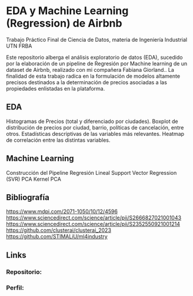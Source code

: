 # EDA y Machine Learning (Regression) de Airbnb
Trabajo Práctico Final de Ciencia de Datos, materia de Ingeniería Industrial UTN FRBA

Este repositorio alberga el análisis exploratorio de datos (EDA), sucedido por la elaboración de un pipeline de Regresión por Machine learning de un dataset de Airbnb, realizado con mi compañera Fabiana Giorland.. La finalidad de esta trabajo radica en la formulación de modelos altamente precisos destinados a la determinación de precios asociadas a las propiedades enlistadas en la plataforma.

## EDA
  Histogramas de Precios (total y diferenciado por ciudades).
  Boxplot de distribución de precios por ciudad, barrio, políticas de cancelación, entre otros.
  Estadísticas descriptivas de las variables más relevantes.
  Heatmap de correlación entre las distintas variables.

## Machine Learning
  Construcción del Pipeline
  Regresión Lineal
  Support Vector Regression (SVR)
  PCA
  Kernel PCA

## Bibliografía
https://www.mdpi.com/2071-1050/10/12/4596
https://www.sciencedirect.com/science/article/pii/S2666827021001043
https://www.sciencedirect.com/science/article/pii/S2352550921001214
https://github.com/clusterai/clusterai_2023
https://github.com/STIMALiU/ml4industry

## Links
### Repositorio:

### Perfil:
